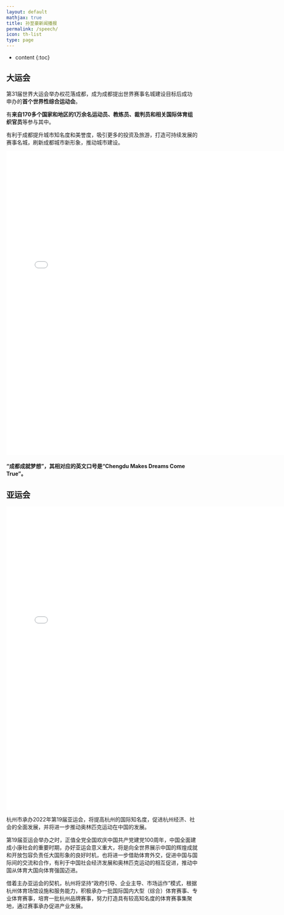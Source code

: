 ```yaml
---
layout: default
mathjax: true
title: 孙至豪新闻播报
permalink: /speech/
icon: th-list
type: page
---
```

* content
{:toc}

## 大运会

第31届世界大运会举办权花落成都，成为成都提出世界赛事名城建设目标后成功申办的**首个世界性综合运动会**。 

有**来自170多个国家和地区的1万余名运动员、教练员、裁判员和相关国际体育组织官员**等参与其中。 

有利于成都提升城市知名度和美誉度，吸引更多的投资及旅游，打造可持续发展的赛事名城，刷新成都城市新形象，推动城市建设。


<iframe src="//player.bilibili.com/player.html?aid=460289446&bvid=BV1Dv41137hp&cid=330284605&page=1" scrolling="no" border="0" frameborder="no" framespacing="0" allowfullscreen="false" height=800 width=750> </iframe>

####  “成都成就梦想”，其相对应的英文口号是“Chengdu Makes Dreams Come True”。


## 亚运会

<iframe src="//player.bilibili.com/player.html?aid=460289446&bvid=BV1ce411s7Ze&cid=330284605&page=1" scrolling="no" border="0" frameborder="no" framespacing="0" allowfullscreen="false" height=800 width=750> </iframe>

杭州市承办2022年第19届亚运会，将提高杭州的国际知名度，促进杭州经济、社会的全面发展，并将进一步推动奥林匹克运动在中国的发展。 


第19届亚运会举办之时，正值全党全国欢庆中国共产党建党100周年，中国全面建成小康社会的重要时期，办好亚运会意义重大，将是向全世界展示中国的辉煌成就和开放包容负责任大国形象的良好时机，也将进一步借助体育外交，促进中国与国际间的交流和合作，有利于中国社会经济发展和奥林匹克运动的相互促进，推动中国从体育大国向体育强国迈进。


借着主办亚运会的契机，杭州将坚持“政府引导、企业主导、市场运作”模式，根据杭州体育场馆设施和服务能力，积极承办一批国际国内大型（综合）体育赛事、专业体育赛事，培育一批杭州品牌赛事，努力打造具有较高知名度的体育赛事集聚地，通过赛事承办促进产业发展。
